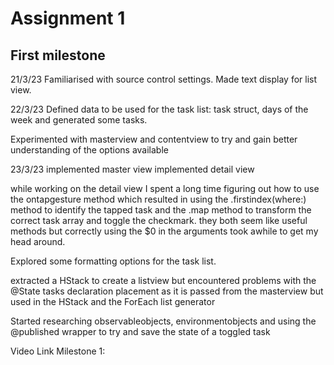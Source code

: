 # Assignment 1
## First milestone


21/3/23
Familiarised with source control settings.
Made text display for list view.

22/3/23
Defined data to be used for the task list:
task struct, days of the week and generated some tasks.

Experimented with masterview and contentview to try and gain better understanding of the options available

23/3/23
implemented master view
implemented detail view

while working on the detail view I spent a long time figuring out how to use the ontapgesture method which resulted in using the .firstindex(where:) method to identify the tapped task and the .map method to transform the correct task array and toggle the checkmark. they both seem like useful methods but correctly using the $0 in the arguments took awhile to get my head around.

Explored some formatting options for the task list.

extracted a HStack to create a listview but encountered problems with the @State tasks declaration placement as it is passed from the masterview but used in the HStack and the ForEach list generator

Started researching observableobjects, environmentobjects and using the @published wrapper to try and save the state of a toggled task



Video Link Milestone 1:



